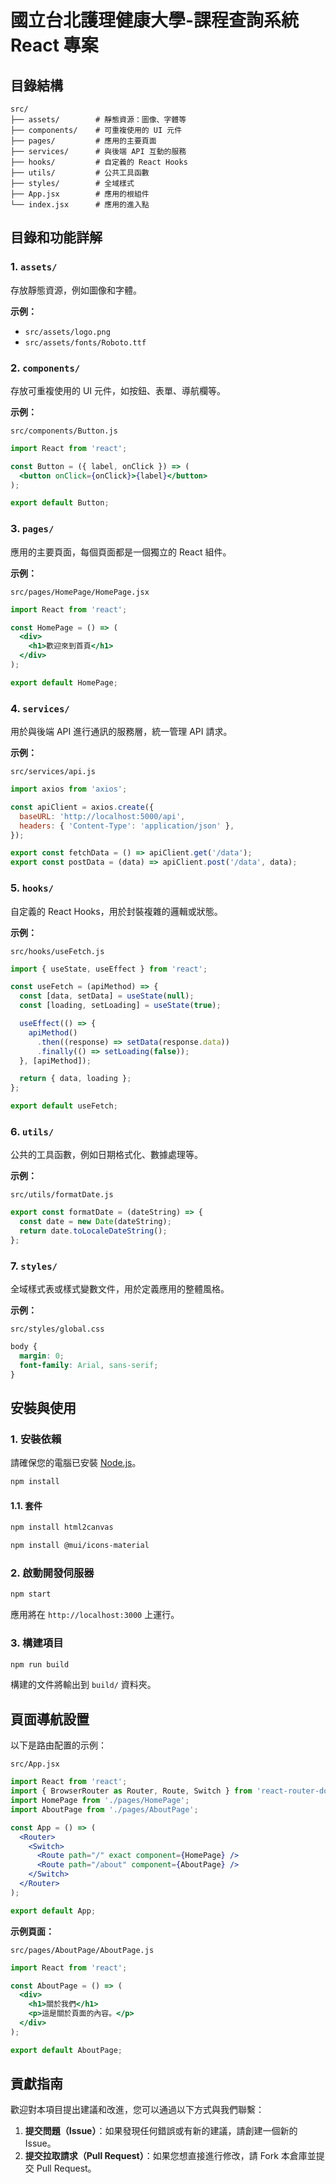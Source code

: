 # 國立台北護理健康大學-課程查詢系統 React 專案

## 目錄結構
```
src/
├── assets/        # 靜態資源：圖像、字體等
├── components/    # 可重複使用的 UI 元件
├── pages/         # 應用的主要頁面
├── services/      # 與後端 API 互動的服務
├── hooks/         # 自定義的 React Hooks
├── utils/         # 公共工具函數
├── styles/        # 全域樣式
├── App.jsx        # 應用的根組件
└── index.jsx      # 應用的進入點
```

## 目錄和功能詳解

### 1. `assets/`

存放靜態資源，例如圖像和字體。

**示例：**

- `src/assets/logo.png`
- `src/assets/fonts/Roboto.ttf`

### 2. `components/`

存放可重複使用的 UI 元件，如按鈕、表單、導航欄等。

**示例：**

`src/components/Button.js`

```jsx
import React from 'react';

const Button = ({ label, onClick }) => (
  <button onClick={onClick}>{label}</button>
);

export default Button;
```

### 3. `pages/`

應用的主要頁面，每個頁面都是一個獨立的 React 組件。

**示例：**

`src/pages/HomePage/HomePage.jsx`

```jsx
import React from 'react';

const HomePage = () => (
  <div>
    <h1>歡迎來到首頁</h1>
  </div>
);

export default HomePage;
```

### 4. `services/`

用於與後端 API 進行通訊的服務層，統一管理 API 請求。

**示例：**

`src/services/api.js`

```javascript
import axios from 'axios';

const apiClient = axios.create({
  baseURL: 'http://localhost:5000/api',
  headers: { 'Content-Type': 'application/json' },
});

export const fetchData = () => apiClient.get('/data');
export const postData = (data) => apiClient.post('/data', data);
```

### 5. `hooks/`

自定義的 React Hooks，用於封裝複雜的邏輯或狀態。

**示例：**

`src/hooks/useFetch.js`

```javascript
import { useState, useEffect } from 'react';

const useFetch = (apiMethod) => {
  const [data, setData] = useState(null);
  const [loading, setLoading] = useState(true);

  useEffect(() => {
    apiMethod()
      .then((response) => setData(response.data))
      .finally(() => setLoading(false));
  }, [apiMethod]);

  return { data, loading };
};

export default useFetch;
```

### 6. `utils/`

公共的工具函數，例如日期格式化、數據處理等。

**示例：**

`src/utils/formatDate.js`

```javascript
export const formatDate = (dateString) => {
  const date = new Date(dateString);
  return date.toLocaleDateString();
};
```

### 7. `styles/`

全域樣式表或樣式變數文件，用於定義應用的整體風格。

**示例：**

`src/styles/global.css`

```css
body {
  margin: 0;
  font-family: Arial, sans-serif;
}
```

## 安裝與使用

### 1. 安裝依賴

請確保您的電腦已安裝 [Node.js](https://nodejs.org/)。

```bash
npm install
```

#### 1.1. 套件
```bash
npm install html2canvas
```
```bash
npm install @mui/icons-material 
```
### 2. 啟動開發伺服器

```bash
npm start
```

應用將在 `http://localhost:3000` 上運行。

### 3. 構建項目

```bash
npm run build
```

構建的文件將輸出到 `build/` 資料夾。

## 頁面導航設置

以下是路由配置的示例：

`src/App.jsx`

```jsx
import React from 'react';
import { BrowserRouter as Router, Route, Switch } from 'react-router-dom';
import HomePage from './pages/HomePage';
import AboutPage from './pages/AboutPage';

const App = () => (
  <Router>
    <Switch>
      <Route path="/" exact component={HomePage} />
      <Route path="/about" component={AboutPage} />
    </Switch>
  </Router>
);

export default App;
```

**示例頁面：**

`src/pages/AboutPage/AboutPage.js`

```jsx
import React from 'react';

const AboutPage = () => (
  <div>
    <h1>關於我們</h1>
    <p>這是關於頁面的內容。</p>
  </div>
);

export default AboutPage;
```

## 貢獻指南

歡迎對本項目提出建議和改進，您可以通過以下方式與我們聯繫：

1. **提交問題（Issue）**：如果發現任何錯誤或有新的建議，請創建一個新的 Issue。
2. **提交拉取請求（Pull Request）**：如果您想直接進行修改，請 Fork 本倉庫並提交 Pull Request。
